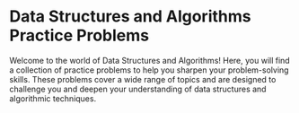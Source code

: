 # Data Structures and Algorithms Practice Problems
Welcome to the world of Data Structures and Algorithms! Here, you will find a collection of practice problems to help you sharpen your problem-solving skills. These problems cover a wide range of topics and are designed to challenge you and deepen your understanding of data structures and algorithmic techniques.
